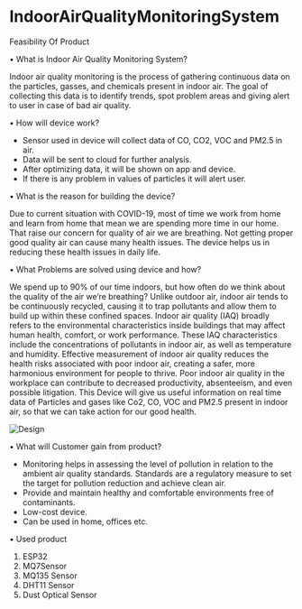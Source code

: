 # IndoorAirQualityMonitoringSystem      

Feasibility Of Product

•	What is Indoor Air Quality Monitoring System?

Indoor air quality monitoring is the process of gathering continuous data on the particles, gasses, and chemicals present in indoor air. The goal of collecting this data is to identify trends, spot problem areas and giving alert to user in case of bad air quality.

•	How will device work?

-	Sensor used in device will collect data of CO, CO2, VOC and PM2.5 in air.
-	Data will be sent to cloud for further analysis.
-	After optimizing data, it will be shown on app and device.
-	If there is any problem in values of particles it will alert user.


•	What is the reason for building the device?

Due to current situation with COVID-19, most of time we work from home and learn from home that mean we are spending more time in our home. That raise our concern for quality of air we are breathing. Not getting proper good quality air can cause many health issues.  The device helps us in reducing these health issues in daily life.

•	What Problems are solved using device and how?

We spend up to 90% of our time indoors, but how often do we think about the quality of the air we’re breathing? Unlike outdoor air, indoor air tends to be continuously recycled, causing it to trap pollutants and allow them to build up within these confined spaces. Indoor air quality (IAQ) broadly refers to the environmental characteristics inside buildings that may affect human health, comfort, or work performance. These IAQ characteristics include the concentrations of pollutants in indoor air, as well as temperature and humidity. Effective measurement of indoor air quality reduces the health risks associated with poor indoor air, creating a safer, more harmonious environment for people to thrive.
Poor indoor air quality in the workplace can contribute to decreased productivity, absenteeism, and even possible litigation. 
This Device will give us useful information on real time data of Particles and gases like Co2, CO, VOC and PM2.5 present in indoor air, so that we can take action for our good health.

![Design](https://user-images.githubusercontent.com/82890150/161820226-8eb224f7-4126-4cbc-935c-78e10f5d8c07.JPG)
 

•	What will Customer gain from product?

-	Monitoring helps in assessing the level of pollution in relation to the ambient air quality standards. Standards are a regulatory measure to set the target         for pollution reduction and achieve clean air.
-	Provide and maintain healthy and comfortable environments free of contaminants.
-	Low-cost device.
-	Can be used in home, offices etc.

•	Used product

1.	ESP32	
2.	MQ7Sensor	
3.	MQ135 Sensor	
4.	DHT11 Sensor	
5.	Dust Optical Sensor	
		
